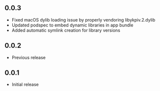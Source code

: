 ## 0.0.3

* Fixed macOS dylib loading issue by properly vendoring libykpiv.2.dylib
* Updated podspec to embed dynamic libraries in app bundle
* Added automatic symlink creation for library versions

## 0.0.2

* Previous release

## 0.0.1

* Initial release

